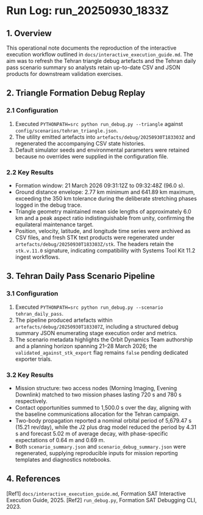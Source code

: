 # Run Log: run_20250930_1833Z

## 1. Overview
This operational note documents the reproduction of the interactive execution workflow outlined in `docs/interactive_execution_guide.md`. The aim was to refresh the Tehran triangle debug artefacts and the Tehran daily pass scenario summary so analysts retain up-to-date CSV and JSON products for downstream validation exercises.

## 2. Triangle Formation Debug Replay
### 2.1 Configuration
1. Executed `PYTHONPATH=src python run_debug.py --triangle` against `config/scenarios/tehran_triangle.json`.
2. The utility emitted artefacts into `artefacts/debug/20250930T183303Z` and regenerated the accompanying CSV state histories.
3. Default simulator seeds and environmental parameters were retained because no overrides were supplied in the configuration file.

### 2.2 Key Results
- Formation window: 21 March 2026 09:31:12Z to 09:32:48Z (96.0 s).
- Ground distance envelope: 2.77 km minimum and 641.89 km maximum, exceeding the 350 km tolerance during the deliberate stretching phases logged in the debug trace.
- Triangle geometry maintained mean side lengths of approximately 6.0 km and a peak aspect ratio indistinguishable from unity, confirming the equilateral maintenance target.
- Position, velocity, latitude, and longitude time series were archived as CSV files, and fresh STK text products were regenerated under `artefacts/debug/20250930T183303Z/stk`. The headers retain the `stk.v.11.0` signature, indicating compatibility with Systems Tool Kit 11.2 ingest workflows.

## 3. Tehran Daily Pass Scenario Pipeline
### 3.1 Configuration
1. Executed `PYTHONPATH=src python run_debug.py --scenario tehran_daily_pass`.
2. The pipeline produced artefacts within `artefacts/debug/20250930T183307Z`, including a structured debug summary JSON enumerating stage execution order and metrics.
3. The scenario metadata highlights the Orbit Dynamics Team authorship and a planning horizon spanning 21–28 March 2026; the `validated_against_stk_export` flag remains `false` pending dedicated exporter trials.

### 3.2 Key Results
- Mission structure: two access nodes (Morning Imaging, Evening Downlink) matched to two mission phases lasting 720 s and 780 s respectively.
- Contact opportunities summed to 1,500.0 s over the day, aligning with the baseline communications allocation for the Tehran campaign.
- Two-body propagation reported a nominal orbital period of 5,679.47 s (15.21 rev/day), while the J2 plus drag model reduced the period by 4.31 s and forecast 5.02 m of average decay, with phase-specific expectations of 0.64 m and 0.69 m.
- Both `scenario_summary.json` and `scenario_debug_summary.json` were regenerated, supplying reproducible inputs for mission reporting templates and diagnostics notebooks.

## 4. References
[Ref1] `docs/interactive_execution_guide.md`, Formation SAT Interactive Execution Guide, 2025.
[Ref2] `run_debug.py`, Formation SAT Debugging CLI, 2023.
